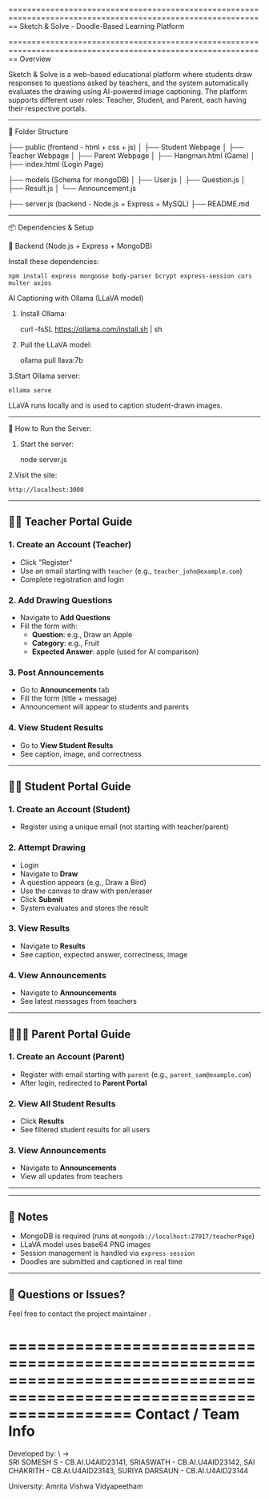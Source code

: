 ==============================================================================================================
Sketch & Solve - Doodle-Based Learning Platform

==============================================================================================================
Overview

Sketch & Solve is a web-based educational platform where students draw responses to questions asked by teachers, and the system automatically evaluates the drawing using AI-powered image captioning. The platform supports different user roles: Teacher, Student, and Parent, each having their respective portals.

--------------------------------------------------------------------------------------------------------------

📁 Folder Structure

├── public (frontend - html + css + js)
│   ├── Student Webpage
│   ├── Teacher Webpage
│   ├── Parent Webpage
│   ├── Hangman.html (Game)
│   ├── index.html (Login Page)

├── models (Schema for mongoDB)
│   ├── User.js
│   ├── Question.js
│   ├── Result.js
│   └── Announcement.js

├── server.js (backend - Node.js + Express + MySQL)
├── README.md

--------------------------------------------------------------------------------------------------------------

📦 Dependencies & Setup

🔧 Backend (Node.js + Express + MongoDB)

Install these dependencies:

	npm install express mongoose body-parser bcrypt express-session cors multer axios

AI Captioning with Ollama (LLaVA model)

1. Install Ollama:

	curl -fsSL https://ollama.com/install.sh | sh

2. Pull the LLaVA model:

	ollama pull llava:7b

3.Start Ollama server:

	ollama serve

LLaVA runs locally and is used to caption student-drawn images.

--------------------------------------------------------------------------------------------------------------

🚀 How to Run the Server:

1. Start the server:

	node server.js

2.Visit the site:

	http://localhost:3000
---------------------------------------------------------------------------------------------------------------------

## 👨‍🏫 Teacher Portal Guide

### 1. Create an Account (Teacher)
- Click "Register"
- Use an email starting with `teacher` (e.g., `teacher_john@example.com`)
- Complete registration and login

### 2. Add Drawing Questions
- Navigate to **Add Questions**
- Fill the form with:
  - **Question**: e.g., Draw an Apple
  - **Category**: e.g., Fruit
  - **Expected Answer**: apple (used for AI comparison)

### 3. Post Announcements
- Go to **Announcements** tab
- Fill the form (title + message)
- Announcement will appear to students and parents

### 4. View Student Results
- Go to **View Student Results**
- See caption, image, and correctness

---------------------------------------------------------------------------------------------------------------------

## 👨‍🎓 Student Portal Guide

### 1. Create an Account (Student)
- Register using a unique email (not starting with teacher/parent)

### 2. Attempt Drawing
- Login
- Navigate to **Draw**
- A question appears (e.g., Draw a Bird)
- Use the canvas to draw with pen/eraser
- Click **Submit**
- System evaluates and stores the result

### 3. View Results
- Navigate to **Results**
- See caption, expected answer, correctness, image

### 4. View Announcements
- Navigate to **Announcements**
- See latest messages from teachers

---------------------------------------------------------------------------------------------------------------------

## 👨‍👩‍👦 Parent Portal Guide

### 1. Create an Account (Parent)
- Register with email starting with `parent` (e.g., `parent_sam@example.com`)
- After login, redirected to **Parent Portal**

### 2. View All Student Results
- Click **Results**
- See filtered student results for all users

### 3. View Announcements
- Navigate to **Announcements**
- View all updates from teachers

---------------------------------------------------------------------------------------------------------------------

---------------------------------------------------------------------------------------------------------------------

## 📌 Notes
- MongoDB is required (runs at `mongodb://localhost:27017/teacherPage`)
- LLaVA model uses base64 PNG images
- Session management is handled via `express-session`
- Doodles are submitted and captioned in real time

---------------------------------------------------------------------------------------------------------------------

## 💬 Questions or Issues?
Feel free to contact the project maintainer .

=====================================================================================================================
Contact / Team Info
=====================================================================================================================
Developed by: \ ->  
SRI SOMESH S - CB.AI.U4AID23141, 
SRIASWATH - CB.AI.U4AID23142, 
SAI CHAKRITH - CB.AI.U4AID23143, 
SURIYA DARSAUN - CB.AI.U4AID23144

University: Amrita Vishwa Vidyapeetham  





